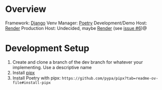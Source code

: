 # Overview
Framework:  [Django](https://www.djangoproject.com/)
Venv Manager: [Poetry](https://python-poetry.org/)
Development/Demo Host: [Render](render.com)
Production Host: Undecided, maybe [Render](render.com) (see [issue #6](https://github.com/orgs/HellFire-Creators/projects/1/views/1?pane=issue&itemId=47061276))@

# Development Setup
1. Create and clone a branch of the dev branch for whatever your implementing. Use a descriptive name
2. Install [pipx](https://github.com/pypa/pipx?tab=readme-ov-file#install-pipx)
3. Install Poetry with pipx: ```https://github.com/pypa/pipx?tab=readme-ov-file#install-pipx```
